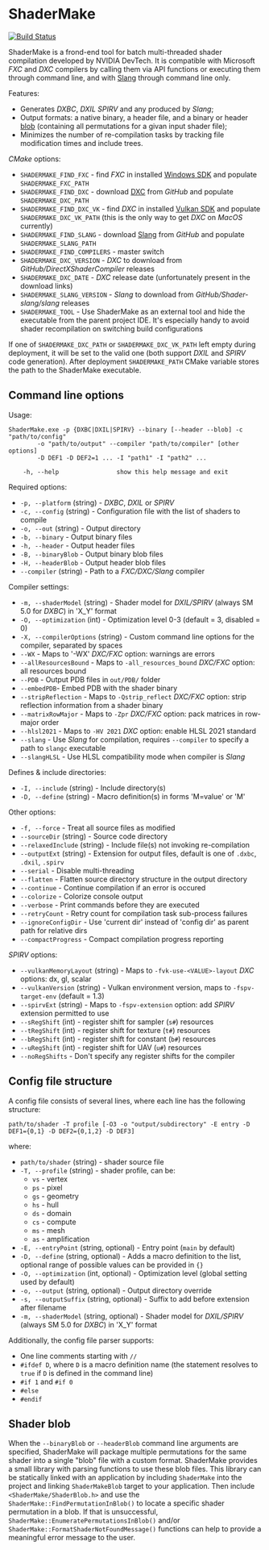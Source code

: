 # ShaderMake

[![Build Status](https://github.com/NVIDIA-RTX/ShaderMake/actions/workflows/build.yml/badge.svg)](https://github.com/NVIDIA-RTX/ShaderMake/actions/workflows/build.yml)

ShaderMake is a frond-end tool for batch multi-threaded shader compilation developed by NVIDIA DevTech. It is compatible with Microsoft *FXC* and *DXC* compilers by calling them via API functions or executing them through command line, and with [Slang](https://github.com/shader-slang/slang) through command line only.

Features:

- Generates *DXBC*, *DXIL* *SPIRV* and any produced by *Slang*;
- Output formats: a native binary, a header file, and a binary or header [blob](#user-content-shader-blob) (containing all permutations for a givan input shader file);
- Minimizes the number of re-compilation tasks by tracking file modification times and include trees.

*CMake* options:

- `SHADERMAKE_FIND_FXC` - find *FXC* in installed [Windows SDK](https://developer.microsoft.com/en-us/windows/downloads/windows-sdk/) and populate `SHADERMAKE_FXC_PATH`
- `SHADERMAKE_FIND_DXC` -  download [DXC](https://github.com/microsoft/DirectXShaderCompiler) from *GitHub* and populate `SHADERMAKE_DXC_PATH`
- `SHADERMAKE_FIND_DXC_VK` - find *DXC* in installed [Vulkan SDK](https://www.lunarg.com/vulkan-sdk/) and populate `SHADERMAKE_DXC_VK_PATH` (this is the only way to get *DXC* on *MacOS* currently)
- `SHADERMAKE_FIND_SLANG` - download [Slang](https://github.com/shader-slang/slang) from *GitHub* and populate `SHADERMAKE_SLANG_PATH`
- `SHADERMAKE_FIND_COMPILERS` - master switch
- `SHADERMAKE_DXC_VERSION` - *DXC* to download from *GitHub/DirectXShaderCompiler* releases
- `SHADERMAKE_DXC_DATE` - *DXC* release date (unfortunately present in the download links)
- `SHADERMAKE_SLANG_VERSION` - *Slang* to download from *GitHub/Shader-slang/slang* releases
- `SHADERMAKE_TOOL` - Use ShaderMake as an external tool and hide the executable from the parent project IDE. It's especially handy to avoid shader recompilation on switching build configurations

If one of `SHADERMAKE_DXC_PATH` or `SHADERMAKE_DXC_VK_PATH` left empty during deployment, it will be set to the valid one (both support *DXIL* and *SPIRV* code generation). After deployment `SHADERMAKE_PATH` CMake variable stores the path to the ShaderMake executable.

## Command line options

Usage:

```
ShaderMake.exe -p {DXBC|DXIL|SPIRV} --binary [--header --blob] -c "path/to/config"
        -o "path/to/output" --compiler "path/to/compiler" [other options]
        -D DEF1 -D DEF2=1 ... -I "path1" -I "path2" ...

    -h, --help                show this help message and exit
```

Required options:
- `-p, --platform` (string) - *DXBC*, *DXIL* or *SPIRV*
- `-c, --config` (string) - Configuration file with the list of shaders to compile
- `-o, --out` (string) - Output directory
- `-b, --binary` - Output binary files
- `-h, --header` - Output header files
- `-B, --binaryBlob` - Output binary blob files
- `-H, --headerBlob` - Output header blob files
- `--compiler` (string) - Path to a *FXC/DXC/Slang* compiler

Compiler settings:
- `-m, --shaderModel` (string) - Shader model for *DXIL/SPIRV* (always SM 5.0 for *DXBC*) in 'X_Y' format
- `-O, --optimization` (int) - Optimization level 0-3 (default = 3, disabled = 0)
- `-X, --compilerOptions` (string) - Custom command line options for the compiler, separated by spaces
- `--WX` - Maps to '-WX' *DXC/FXC* option: warnings are errors
- `--allResourcesBound` - Maps to `-all_resources_bound` *DXC/FXC* option: all resources bound
- `--PDB` - Output PDB files in `out/PDB/` folder
- `--embedPDB`- Embed PDB with the shader binary
- `--stripReflection` - Maps to `-Qstrip_reflect` *DXC/FXC* option: strip reflection information from a shader binary
- `--matrixRowMajor` - Maps to `-Zpr` *DXC/FXC* option: pack matrices in row-major order
- `--hlsl2021` - Maps to `-HV 2021` *DXC* option: enable HLSL 2021 standard
- `--slang` - Use *Slang* for compilation, requires `--compiler` to specify a path to `slangc` executable
- `--slangHLSL` - Use HLSL compatibility mode when compiler is *Slang*

Defines & include directories:
- `-I, --include` (string) - Include directory(s)
- `-D, --define` (string) - Macro definition(s) in forms 'M=value' or 'M'

Other options:
- `-f, --force` - Treat all source files as modified
- `--sourceDir` (string) - Source code directory
- `--relaxedInclude` (string) - Include file(s) not invoking re-compilation
- `--outputExt` (string) - Extension for output files, default is one of `.dxbc`, `.dxil`, `.spirv`
- `--serial` - Disable multi-threading
- `--flatten` - Flatten source directory structure in the output directory
- `--continue` - Continue compilation if an error is occured
- `--colorize` - Colorize console output
- `--verbose` - Print commands before they are executed
- `--retryCount` - Retry count for compilation task sub-process failures
- `--ignoreConfigDir` - Use 'current dir' instead of 'config dir' as parent path for relative dirs
- `--compactProgress` - Compact compilation progress reporting

*SPIRV* options:
- `--vulkanMemoryLayout` (string) - Maps to `-fvk-use-<VALUE>-layout` *DXC* options: dx, gl, scalar
- `--vulkanVersion` (string) - Vulkan environment version, maps to `-fspv-target-env` (default = 1.3)
- `--spirvExt` (string) - Maps to `-fspv-extension` option: add *SPIRV* extension permitted to use
- `--sRegShift` (int) - register shift for sampler (`s#`) resources
- `--tRegShift` (int) - register shift for texture (`t#`) resources
- `--bRegShift` (int) - register shift for constant (`b#`) resources
- `--uRegShift` (int) - register shift for UAV (`u#`) resources
- `--noRegShifts` - Don't specify any register shifts for the compiler

## Config file structure

A config file consists of several lines, where each line has the following structure:

```
path/to/shader -T profile [-O3 -o "output/subdirectory" -E entry -D DEF1={0,1} -D DEF2={0,1,2} -D DEF3]
```

where:
- `path/to/shader` (string) - shader source file
- `-T, --profile` (string) - shader profile, can be:
  - `vs` - vertex
  - `ps` - pixel
  - `gs` - geometry
  - `hs` - hull
  - `ds` - domain
  - `cs` - compute
  - `ms` - mesh
  - `as` - amplification
- `-E, --entryPoint` (string, optional) - Entry point (`main` by default)
- `-D, --define` (string, optional) - Adds a macro definition to the list, optional range of possible values can be provided in `{}`
- `-O, --optimization` (int, optional) - Optimization level (global setting used by default)
- `-o, --output` (string, optional) - Output directory override
- `-s, --outputSuffix` (string, optional) - Suffix to add before extension after filename
- `-m, --shaderModel` (string, optional) - Shader model for *DXIL/SPIRV* (always SM 5.0 for *DXBC*) in 'X_Y' format

Additionally, the config file parser supports:

- One line comments starting with `//`
- `#ifdef D`, where `D` is a macro definition name (the statement resolves to `true` if `D` is defined in the command line)
- `#if 1` and `#if 0`
- `#else`
- `#endif`

## Shader blob

When the `--binaryBlob` or `--headerBlob` command line arguments are specified, ShaderMake will package multiple permutations for the same shader into a single "blob" file with a custom format. ShaderMake provides a small library with parsing functions to use these blob files. This library can be statically linked with an application by including `ShaderMake` into the project and linking `ShaderMakeBlob` target to your application. Then include `<ShaderMake/ShaderBlob.h>` and use the `ShaderMake::FindPermutationInBlob()` to locate a specific shader permutation in a blob. If that is unsuccessful, `ShaderMake::EnumeratePermutationsInBlob()` and/or `ShaderMake::FormatShaderNotFoundMessage()` functions can help to provide a meaningful error message to the user.

